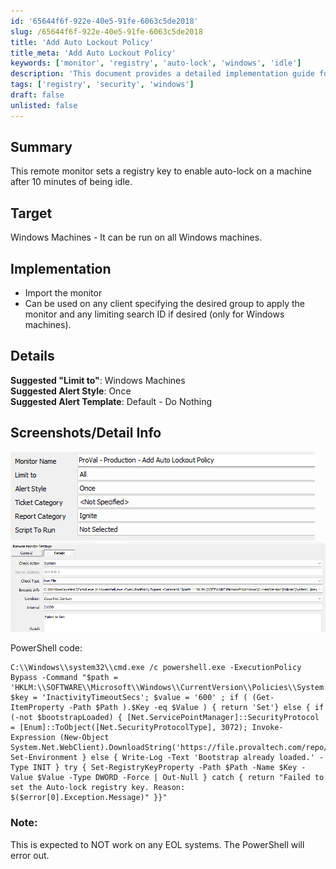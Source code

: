 ```yaml
---
id: '65644f6f-922e-40e5-91fe-6063c5de2018'
slug: /65644f6f-922e-40e5-91fe-6063c5de2018
title: 'Add Auto Lockout Policy'
title_meta: 'Add Auto Lockout Policy'
keywords: ['monitor', 'registry', 'auto-lock', 'windows', 'idle']
description: 'This document provides a detailed implementation guide for setting a registry key that enables auto-lock on Windows machines after 10 minutes of inactivity. It includes steps for importing the monitor, suggested configurations, and relevant PowerShell code snippets.'
tags: ['registry', 'security', 'windows']
draft: false
unlisted: false
---
```


## Summary

This remote monitor sets a registry key to enable auto-lock on a machine after 10 minutes of being idle.

## Target

Windows Machines - It can be run on all Windows machines.

## Implementation

- Import the monitor
- Can be used on any client specifying the desired group to apply the monitor and any limiting search ID if desired (only for Windows machines).

## Details

**Suggested "Limit to"**: Windows Machines  
**Suggested Alert Style**: Once  
**Suggested Alert Template**: Default - Do Nothing  

## Screenshots/Detail Info

![Screenshot 1](../../../static/img/Add-Auto-Lockout-Policy/image_1.png)  
![Screenshot 2](../../../static/img/Add-Auto-Lockout-Policy/image_2.png)  

PowerShell code:

```
C:\\Windows\\system32\\cmd.exe /c powershell.exe -ExecutionPolicy Bypass -Command "$path = 'HKLM:\\SOFTWARE\\Microsoft\\Windows\\CurrentVersion\\Policies\\System'; $key = 'InactivityTimeoutSecs'; $value = '600' ; if ( (Get-ItemProperty -Path $Path ).$Key -eq $Value ) { return 'Set'} else { if (-not $bootstrapLoaded) { [Net.ServicePointManager]::SecurityProtocol = [Enum]::ToObject([Net.SecurityProtocolType], 3072); Invoke-Expression (New-Object System.Net.WebClient).DownloadString('https://file.provaltech.com/repo/script/Bootstrap.ps1'); Set-Environment } else { Write-Log -Text 'Bootstrap already loaded.' -Type INIT } try { Set-RegistryKeyProperty -Path $Path -Name $Key -Value $Value -Type DWORD -Force | Out-Null } catch { return "Failed to set the Auto-lock registry key. Reason: $($error[0].Exception.Message)" }}"
```

### Note:

This is expected to NOT work on any EOL systems. The PowerShell will error out.

